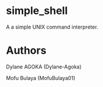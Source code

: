 # simple_shell
A a simple UNIX command interpreter.

# Authors 
Dylane AGOKA (Dylane-Agoka)

Mofu Bulaya (MofuBulaya01)